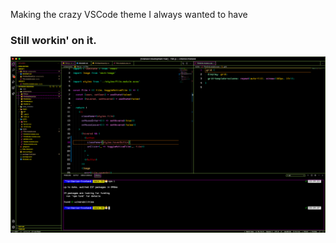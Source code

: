 Making the crazy VSCode theme I always wanted to have

### Still workin' on it.

![alt text](WIP.png)
